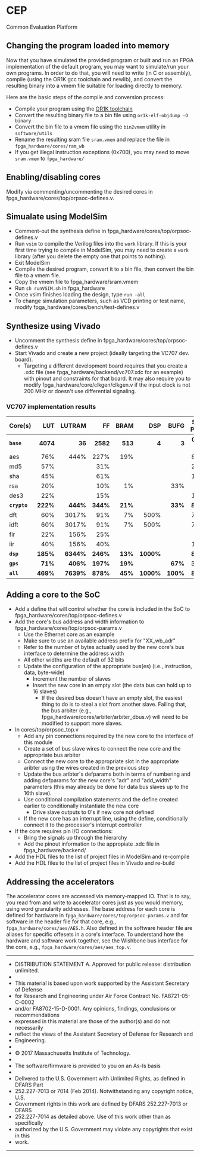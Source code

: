 # CEP
Common Evaluation Platform

## Changing the program loaded into memory

Now that you have simulated the provided program or built and run an FPGA implementation of the default program, you may want to simulate/run your own programs.  In order to do that, you will need to write (in C or assembly), compile (using the OR1K gcc toolchain and newlib), and convert the resulting binary into a vmem file suitable for loading directly to memory.

Here are the basic steps of the compile and conversion process:
* Compile your program using the [OR1K toolchain](http://opencores.org/or1k/OpenRISC_GNU_tool_chain)
* Convert the resulting binary file to a bin file using `or1k-elf-objdump -O binary`
* Convert the bin file to a vmem file using the `bin2vmem` utility in `software/utils`
* Rename the resulting sram file `sram.vmem` and replace the file in `fpga_hardware/cores/ram_wb`
* If you get illegal instruction exceptions (0x700), you may need to move `sram.vmem` to `fpga_hardware/`

## Enabling/disabling cores
Modify via commenting/uncommenting the desired cores in fpga_hardware/cores/top/orpsoc-defines.v.

## Simualate using ModelSim
* Comment-out the synthesis define in fpga_hardware/cores/top/orpsoc-defines.v
* Run `vsim` to compile the Verilog files into the `work` library. If this is your first time trying to compile in ModelSim, you may need to create a `work` library (after you delete the empty one that points to nothing).
* Exit ModelSim
* Compile the desired program, convert it to a bin file, then convert the bin file to a vmem file.
* Copy the vmem file to fpga_hardware/sram.vmem
* Run `sh runVSIM.sh` in fpga_hardware
* Once vsim finishes loading the design, type `run -all`
* To change simulation parameters, such as VCD printing or test name, modify fpga_hardware/cores/bench/test-defines.v

## Synthesize using Vivado
* Uncomment the synthesis define in fpga_hardware/cores/top/orpsoc-defines.v
* Start Vivado and create a new project (ideally targeting the VC707 dev. board).
    * Targeting a different development board requires that you create a .xdc file (see fpga_hardware/backend/vc707.xdc for an example) with pinout and constraints for that board.  It may also require you to modify fpga_hardware/core/clkgen/clkgen.v if the input clock is not 200 MHz or doesn't use differential signaling.
    
### VC707 implementation results

Core(s)  |LUT |LUTRAM|FF   |BRAM|DSP  |BUFG|Static Power|Dynamic Power
---------|---:|-----:|----:|---:|----:|---:|-----------:|------------:
**`base`**|**4074**|**36** |**2582**|**513**|**4**|**3**|**0.771 W**|**28.483 W**
aes      |76% |444%  |227% |19% |     |    |827%        |776%
md5      |57% |      |31%  |    |     |    |295%        |113%
sha      |45% |      |61%  |    |     |    |128%        |68%
rsa      |20% |      |10%  |1%  |     |33% |30%         |22%
des3     |22% |      |15%  |    |     |    |129%        |68%
**`crypto`**|**222%**|**444%** |**344%** |**21%** |     |**33%** |**828%**        |**1028%**
dft      |60% |3017% |91%  |7%  |500% |    |762%        |179%
idft     |60% |3017% |91%  |7%  |500% |    |706%        |173%
fir      |22% |156%  |25%  |    |     |    |97%         |56%
iir      |40% |156%  |40%  |    |     |    |139%        |71%
**`dsp`**|**185%**|**6344%**|**246%**|**13%**|**1000%**| |**822%**|**466%**
**`gps`**|**71%**|**406%**|**197%**|**19%**| |**67%**|**346%**|**121%**
**`all`**|**469%**|**7639%**|**878%**|**45%**|**1000%**|**100%**|**846%**|**1829%**
    
## Adding a core to the SoC
* Add a define that will control whether the core is included in the SoC to fpga_hardware/cores/top/orpsoc-defines.v
* Add the core's bus address and width information to fpga_hardware/cores/top/orpsoc-params.v
   * Use the Ethernet core as an example
   * Make sure to use an available address prefix for "XX_wb_adr"
   * Refer to the number of bytes actually used by the new core's bus interface to determine the address width
   * All other widths are the default of 32 bits
   * Update the configuration of the appropriate bus(es) (i.e., instruction, data, byte-wide)
      * Increment the number of slaves
      * Insert the new core in an empty slot (the data bus can hold up to 16 slaves)
         * If the desired bus doesn't have an empty slot, the easiest thing to do is to steal a slot from another slave.  Failing that, the bus arbiter (e.g., fpga_hardware/cores/arbiter/arbiter_dbus.v) will need to be modified to support more slaves.
* In cores/top/orpsoc_top.v
   * Add any pin connections required by the new core to the interface of this module
   * Create a set of bus slave wires to connect the new core and the appropriate bus arbiter
   * Connect the new core to the appropriate slot in the appropriate aribter using the wires created in the previous step
   * Update the bus aribter's defparams both in terms of numbering and adding defparams for the new core's "adr" and "add_width" parameters (this may already be done for data bus slaves up to the 16th slave).
   * Use conditional compilation statements and the define created earlier to conditionally instantiate the new core
      * Drive slave outputs to 0's if new core not defined
   * If the new core has an interrupt line, using the define, conditionally connect it to the processor's interrupt controller
* If the core requires pin I/O connections:
   * Bring the signals up through the hierarchy
   * Add the pinout information to the appropiate .xdc file in fpga_hardware/backend/
* Add the HDL files to the list of project files in ModelSim and re-compile
* Add the HDL files to the list of project files in Vivado and re-build

## Addressing the accelerators

The accelerator cores are accessed via memory-mapped IO.  That is to say, you read from and write to accelerator cores just as you would memory, using word granularity addresses.  The base address for each core is defined for hardware in `fpga_hardware/cores/top/orpsoc-params.v` and for software in the header file for that core, e.g., `fpga_hardware/cores/aes/AES.h`.  Also defined in the software header file are aliases for specific offesets in a core's interface.  To understand how the hardware and software work together, see the Wishbone bus interface for the core, e.g., `fpga_hardware/cores/aes/aes_top.v`.


------------------------------------------------------------------------------------
- DISTRIBUTION STATEMENT A. Approved for public release: distribution unlimited.
-
- This material is based upon work supported by the Assistant Secretary of Defense
- for Research and Engineering under Air Force Contract No. FA8721-05-C-0002
- and/or FA8702-15-D-0001. Any opinions, findings, conclusions or recommendations
- expressed in this material are those of the author(s) and do not necessarily
- reflect the views of the Assistant Secretary of Defense for Research and
- Engineering.
-
- © 2017 Massachusetts Institute of Technology.
-
- The software/firmware is provided to you on an As-Is basis
-
- Delivered to the U.S. Government with Unlimited Rights, as defined in DFARS Part
- 252.227-7013 or 7014 (Feb 2014). Notwithstanding any copyright notice, U.S.
- Government rights in this work are defined by DFARS 252.227-7013 or DFARS
- 252.227-7014 as detailed above. Use of this work other than as specifically
- authorized by the U.S. Government may violate any copyrights that exist in this
- work.
------------------------------------------------------------------------------------
